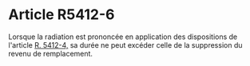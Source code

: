 # Article R5412-6

  
Lorsque la radiation est prononcée en application des dispositions de l'article [R. 5412-4,][1] sa durée ne peut excéder celle de la suppression du revenu de remplacement.

 [1]: /affichCodeArticle.do?cidTexte=LEGITEXT000006072050&idArticle=LEGIARTI000018496190&dateTexte=&categorieLien=cid